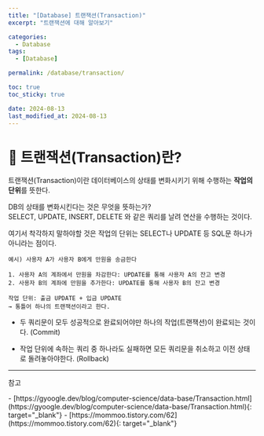 ```yaml
---
title: "[Database] 트랜잭션(Transaction)"
excerpt: "트랜잭션에 대해 알아보기"

categories:
  - Database
tags:
  - [Database]

permalink: /database/transaction/

toc: true
toc_sticky: true

date: 2024-08-13
last_modified_at: 2024-08-13
---
```

# 🐙 트랜잭션(Transaction)란?
트랜잭션(Transaction)이란 데이터베이스의 상태를 변화시키기 위해 수행하는 **작업의 단위**를 뜻한다.

DB의 상태를 변화시킨다는 것은 무엇을 뜻하는가?  
SELECT, UPDATE, INSERT, DELETE 와 같은 쿼리를 날려 연산을 수행하는 것이다.

여기서 착각하지 말하야할 것은 
작업의 단위는 SELECT나 UPDATE 등 SQL문 하나가 아니라는 점이다.  

```
예시) 사용자 A가 사용자 B에게 만원을 송금한다

1. 사용자 A의 계좌에서 만원을 차감한다: UPDATE를 통해 사용자 A의 잔고 변경
2. 사용자 B의 계좌에 만원을 추가한다: UPDATE를 통해 사용자 B의 잔고 변경

작업 단위: 출금 UPDATE + 입금 UPDATE  
→ 통틀어 하나의 트랜잭션이라고 한다.    
```  
- 두 쿼리문이 모두 성공적으로 완료되어야만 하나의 작업(트랜잭션)이 완료되는 것이다. (Commit)

- 작업 단위에 속하는 쿼리 중 하나라도 실패하면 모든 쿼리문을 취소하고 이전 상태로 돌려놓아야한다. (Rollback)


---

<p class="ref">참고</p>
- [https://gyoogle.dev/blog/computer-science/data-base/Transaction.html](https://gyoogle.dev/blog/computer-science/data-base/Transaction.html){: target="_blank"}
- [https://mommoo.tistory.com/62](https://mommoo.tistory.com/62){: target="_blank"}

